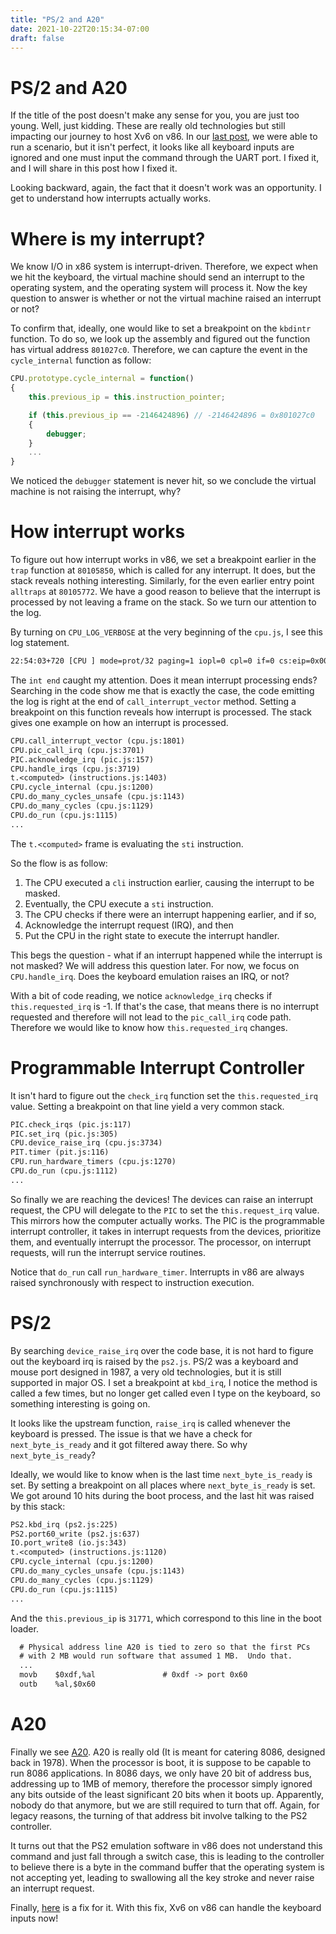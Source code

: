 ```yaml
---
title: "PS/2 and A20"
date: 2021-10-22T20:15:34-07:00
draft: false
---
```


# PS/2 and A20
If the title of the post doesn't make any sense for you, you are just too young. Well, just kidding. These are really old technologies but still impacting our journey to host Xv6 on v86. In our [last post](/posts/xv6-on-v86/), we were able to run a scenario, but it isn't perfect, it looks like all keyboard inputs are ignored and one must input the command through the UART port. I fixed it, and I will share in this post how I fixed it.

Looking backward, again, the fact that it doesn't work was an opportunity. I get to understand how interrupts actually works.

# Where is my interrupt?
We know I/O in x86 system is interrupt-driven. Therefore, we expect when we hit the keyboard, the virtual machine should send an interrupt to the operating system, and the operating system will process it. Now the key question to answer is whether or not the virtual machine raised an interrupt or not?

To confirm that, ideally, one would like to set a breakpoint on the `kbdintr` function. To do so, we look up the assembly and figured out the function has virtual address `801027c0`. Therefore, we can capture the event in the `cycle_internal` function as follow:

```js
CPU.prototype.cycle_internal = function()
{
    this.previous_ip = this.instruction_pointer;

    if (this.previous_ip == -2146424896) // -2146424896 = 0x801027c0
    {
        debugger;
    }
    ...
}
```

We noticed the `debugger` statement is never hit, so we conclude the virtual machine is not raising the interrupt, why?

# How interrupt works
To figure out how interrupt works in v86, we set a breakpoint earlier in the `trap` function at `80105850`, which is called for any interrupt. It does, but the stack reveals nothing interesting. Similarly, for the even earlier entry point `alltraps` at `80105772`. We have a good reason to believe that the interrupt is processed by not leaving a frame on the stack. So we turn our attention to the log.

By turning on `CPU_LOG_VERBOSE` at the very beginning of the `cpu.js`, I see this log statement.

```txt
22:54:03+720 [CPU ] mode=prot/32 paging=1 iopl=0 cpl=0 if=0 cs:eip=0x0008:0x80105D8A cs_off=0x00000000 flgs=0x000092 (  a s    ) ss:esp=0x0010:0x8010B548 ssize=1 in int end
```

The `int end` caught my attention. Does it mean interrupt processing ends? Searching in the code show me that is exactly the case, the code emitting the log is right at the end of `call_interrupt_vector` method. Setting a breakpoint on this function reveals how interrupt is processed. The stack gives one example on how an interrupt is processed.

```txt
CPU.call_interrupt_vector (cpu.js:1801)
CPU.pic_call_irq (cpu.js:3701)
PIC.acknowledge_irq (pic.js:157)
CPU.handle_irqs (cpu.js:3719)
t.<computed> (instructions.js:1403)
CPU.cycle_internal (cpu.js:1200)
CPU.do_many_cycles_unsafe (cpu.js:1143)
CPU.do_many_cycles (cpu.js:1129)
CPU.do_run (cpu.js:1115)
...
```

The `t.<computed>` frame is evaluating the `sti` instruction.

So the flow is as follow:
1. The CPU executed a `cli` instruction earlier, causing the interrupt to be masked.
2. Eventually, the CPU execute a `sti` instruction.
3. The CPU checks if there were an interrupt happening earlier, and if so,
4. Acknowledge the interrupt request (IRQ), and then
5. Put the CPU in the right state to execute the interrupt handler.

This begs the question - what if an interrupt happened while the interrupt is not masked? We will address this question later. For now, we focus on `CPU.handle_irq`. Does the keyboard emulation raises an IRQ, or not? 

With a bit of code reading, we notice `acknowledge_irq` checks if `this.requested_irq` is -1. If that's the case, that means there is no interrupt requested and therefore will not lead to the `pic_call_irq` code path. Therefore we would like to know how `this.requested_irq` changes.

# Programmable Interrupt Controller
It isn't hard to figure out the `check_irq` function set the `this.requested_irq` value. Setting a breakpoint on that line yield a very common stack.

```txt
PIC.check_irqs (pic.js:117)
PIC.set_irq (pic.js:305)
CPU.device_raise_irq (cpu.js:3734)
PIT.timer (pit.js:116)
CPU.run_hardware_timers (cpu.js:1270)
CPU.do_run (cpu.js:1112)
...
```

So finally we are reaching the devices! The devices can raise an interrupt request, the CPU will delegate to the `PIC` to set the `this.request_irq` value. This mirrors how the computer actually works. The PIC is the programmable interrupt controller, it takes in interrupt requests from the devices, prioritize them, and eventually interrupt the processor. The processor, on interrupt requests, will run the interrupt service routines.

Notice that `do_run` call `run_hardware_timer`. Interrupts in v86 are always raised synchronously with respect to instruction execution.

# PS/2
By searching `device_raise_irq` over the code base, it is not hard to figure out the keyboard irq is raised by the `ps2.js`. PS/2 was a keyboard and mouse port designed in 1987, a very old technologies, but it is still supported in major OS. I set a breakpoint at `kbd_irq`, I notice the method is called a few times, but no longer get called even I type on the keyboard, so something interesting is going on.

It looks like the upstream function, `raise_irq` is called whenever the keyboard is pressed. The issue is that we have a check for `next_byte_is_ready` and it got filtered away there. So why `next_byte_is_ready`?

Ideally, we would like to know when is the last time `next_byte_is_ready` is set. By setting a breakpoint on all places where `next_byte_is_ready` is set. We got around 10 hits during the boot process, and the last hit was raised by this stack:

```txt
PS2.kbd_irq (ps2.js:225)
PS2.port60_write (ps2.js:637)
IO.port_write8 (io.js:343)
t.<computed> (instructions.js:1120)
CPU.cycle_internal (cpu.js:1200)
CPU.do_many_cycles_unsafe (cpu.js:1143)
CPU.do_many_cycles (cpu.js:1129)
CPU.do_run (cpu.js:1115)
...
```

And the `this.previous_ip` is `31771`, which correspond to this line in the boot loader.

```txt
  # Physical address line A20 is tied to zero so that the first PCs 
  # with 2 MB would run software that assumed 1 MB.  Undo that.
  ...
  movb    $0xdf,%al               # 0xdf -> port 0x60
  outb    %al,$0x60
```

# A20
Finally we see [A20](https://wiki.osdev.org/A20_Line). A20 is really old (It is meant for catering 8086, designed back in 1978). When the processor is boot, it is suppose to be capable to run 8086 applications. In 8086 days, we only have 20 bit of address bus, addressing up to 1MB of memory, therefore the processor simply ignored any bits outside of the least significant 20 bits when it boots up. Apparently, nobody do that anymore, but we are still required to turn that off. Again, for legacy reasons, the turning of that address bit involve talking to the PS2 controller. 

It turns out that the PS2 emulation software in v86 does not understand this command and just fall through a switch case, this is leading to the controller to believe there is a byte in the command buffer that the operating system is not accepting yet, leading to swallowing all the key stroke and never raise an interrupt request. 

Finally, [here](https://github.com/copy/v86/pull/540) is a fix for it. With this fix, Xv6 on v86 can handle the keyboard inputs now!
